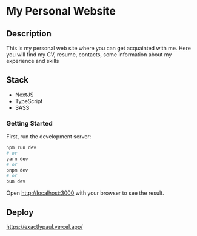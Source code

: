 # My Personal Website

## Description
This is my personal web site where you can get acquainted with me. Here you will find my CV, resume, contacts, some information about my experience and skills

## Stack
- NextJS
- TypeScript
- SASS

### Getting Started

First, run the development server:

```bash
npm run dev
# or
yarn dev
# or
pnpm dev
# or
bun dev
```

Open [http://localhost:3000](http://localhost:3000) with your browser to see the result.

## Deploy
https://exactlypaul.vercel.app/